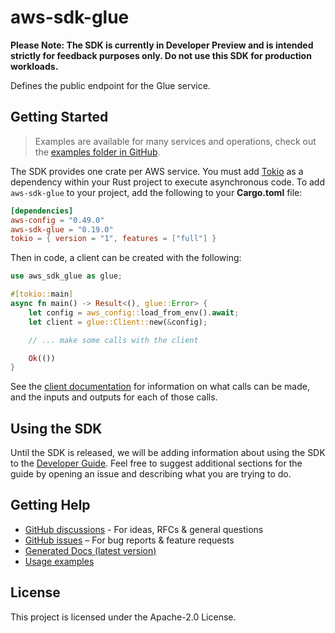 # aws-sdk-glue

**Please Note: The SDK is currently in Developer Preview and is intended strictly for
feedback purposes only. Do not use this SDK for production workloads.**

Defines the public endpoint for the Glue service.

## Getting Started

> Examples are available for many services and operations, check out the
> [examples folder in GitHub](https://github.com/awslabs/aws-sdk-rust/tree/main/examples).

The SDK provides one crate per AWS service. You must add [Tokio](https://crates.io/crates/tokio)
as a dependency within your Rust project to execute asynchronous code. To add `aws-sdk-glue` to
your project, add the following to your **Cargo.toml** file:

```toml
[dependencies]
aws-config = "0.49.0"
aws-sdk-glue = "0.19.0"
tokio = { version = "1", features = ["full"] }
```

Then in code, a client can be created with the following:

```rust
use aws_sdk_glue as glue;

#[tokio::main]
async fn main() -> Result<(), glue::Error> {
    let config = aws_config::load_from_env().await;
    let client = glue::Client::new(&config);

    // ... make some calls with the client

    Ok(())
}
```

See the [client documentation](https://docs.rs/aws-sdk-glue/latest/aws_sdk_glue/client/struct.Client.html)
for information on what calls can be made, and the inputs and outputs for each of those calls.

## Using the SDK

Until the SDK is released, we will be adding information about using the SDK to the
[Developer Guide](https://docs.aws.amazon.com/sdk-for-rust/latest/dg/welcome.html). Feel free to suggest
additional sections for the guide by opening an issue and describing what you are trying to do.

## Getting Help

* [GitHub discussions](https://github.com/awslabs/aws-sdk-rust/discussions) - For ideas, RFCs & general questions
* [GitHub issues](https://github.com/awslabs/aws-sdk-rust/issues/new/choose) – For bug reports & feature requests
* [Generated Docs (latest version)](https://awslabs.github.io/aws-sdk-rust/)
* [Usage examples](https://github.com/awslabs/aws-sdk-rust/tree/main/examples)

## License

This project is licensed under the Apache-2.0 License.

